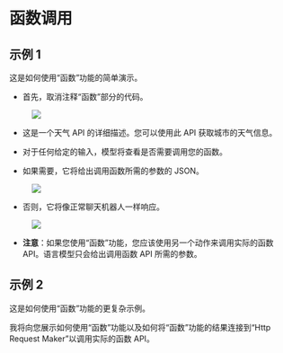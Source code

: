 # 函数调用

## 示例 1

这是如何使用“函数”功能的简单演示。

* 首先，取消注释“函数”部分的代码。

<figure><img src="../../../../images/openai-functions.png"></figure>

* 这是一个天气 API 的详细描述。您可以使用此 API 获取城市的天气信息。

* 对于任何给定的输入，模型将查看是否需要调用您的函数。

* 如果需要，它将给出调用函数所需的参数的 JSON。

<figure><img src="../../../../images/openai-functions-1.png"></figure>

* 否则，它将像正常聊天机器人一样响应。

<figure><img src="../../../../images/openai-functions-2.png"></figure>

* **注意**：如果您使用“函数”功能，您应该使用另一个动作来调用实际的函数 API。语言模型只会给出调用函数 API 所需的参数。

## 示例 2

这是如何使用“函数”功能的更复杂示例。

我将向您展示如何使用“函数”功能以及如何将“函数”功能的结果连接到“Http Request Maker”以调用实际的函数 API。
